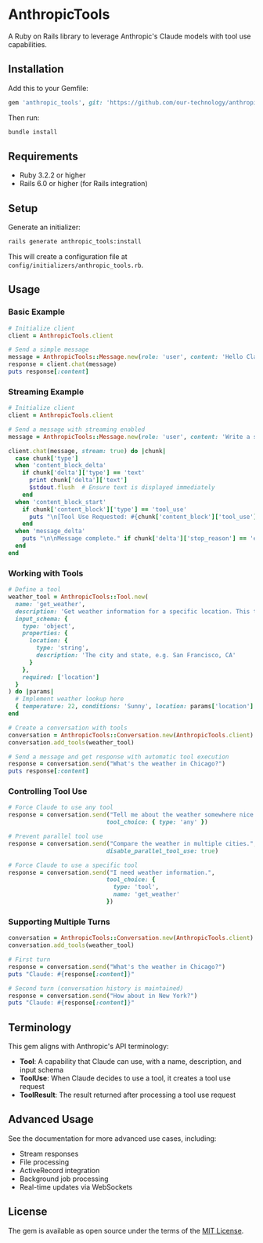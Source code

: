 # AnthropicTools

A Ruby on Rails library to leverage Anthropic's Claude models with tool use capabilities.

## Installation

Add this to your Gemfile:

```ruby
gem 'anthropic_tools', git: 'https://github.com/our-technology/anthropic_tools.git'
```

Then run:

```bash
bundle install
```

## Requirements

- Ruby 3.2.2 or higher
- Rails 6.0 or higher (for Rails integration)

## Setup

Generate an initializer:

```bash
rails generate anthropic_tools:install
```

This will create a configuration file at `config/initializers/anthropic_tools.rb`.

## Usage

### Basic Example

```ruby
# Initialize client
client = AnthropicTools.client

# Send a simple message
message = AnthropicTools::Message.new(role: 'user', content: 'Hello Claude!')
response = client.chat(message)
puts response[:content]
```

### Streaming Example

```ruby
# Initialize client
client = AnthropicTools.client

# Send a message with streaming enabled
message = AnthropicTools::Message.new(role: 'user', content: 'Write a short poem.')

client.chat(message, stream: true) do |chunk|
  case chunk['type']
  when 'content_block_delta'
    if chunk['delta']['type'] == 'text'
      print chunk['delta']['text']
      $stdout.flush  # Ensure text is displayed immediately
    end
  when 'content_block_start'
    if chunk['content_block']['type'] == 'tool_use'
      puts "\n[Tool Use Requested: #{chunk['content_block']['tool_use']['name']}]"
    end
  when 'message_delta'
    puts "\n\nMessage complete." if chunk['delta']['stop_reason'] == 'end_turn'
  end
end
```

### Working with Tools

```ruby
# Define a tool
weather_tool = AnthropicTools::Tool.new(
  name: 'get_weather',
  description: 'Get weather information for a specific location. This tool returns the current weather conditions including temperature and general conditions like sunny, cloudy, or rainy.',
  input_schema: {
    type: 'object',
    properties: {
      location: {
        type: 'string',
        description: 'The city and state, e.g. San Francisco, CA'
      }
    },
    required: ['location']
  }
) do |params|
  # Implement weather lookup here
  { temperature: 22, conditions: 'Sunny', location: params['location'] }
end

# Create a conversation with tools
conversation = AnthropicTools::Conversation.new(AnthropicTools.client)
conversation.add_tools(weather_tool)

# Send a message and get response with automatic tool execution
response = conversation.send("What's the weather in Chicago?")
puts response[:content]
```

### Controlling Tool Use

```ruby
# Force Claude to use any tool
response = conversation.send("Tell me about the weather somewhere nice.", 
                            tool_choice: { type: 'any' })

# Prevent parallel tool use
response = conversation.send("Compare the weather in multiple cities.", 
                            disable_parallel_tool_use: true)

# Force Claude to use a specific tool
response = conversation.send("I need weather information.", 
                            tool_choice: { 
                              type: 'tool', 
                              name: 'get_weather' 
                            })
```

### Supporting Multiple Turns

```ruby
conversation = AnthropicTools::Conversation.new(AnthropicTools.client)
conversation.add_tools(weather_tool)

# First turn
response = conversation.send("What's the weather in Chicago?")
puts "Claude: #{response[:content]}"

# Second turn (conversation history is maintained)
response = conversation.send("How about in New York?")
puts "Claude: #{response[:content]}"
```

## Terminology

This gem aligns with Anthropic's API terminology:

- **Tool**: A capability that Claude can use, with a name, description, and input schema
- **ToolUse**: When Claude decides to use a tool, it creates a tool use request
- **ToolResult**: The result returned after processing a tool use request

## Advanced Usage

See the documentation for more advanced use cases, including:

- Stream responses
- File processing
- ActiveRecord integration
- Background job processing
- Real-time updates via WebSockets

## License

The gem is available as open source under the terms of the [MIT License](https://opensource.org/licenses/MIT).

